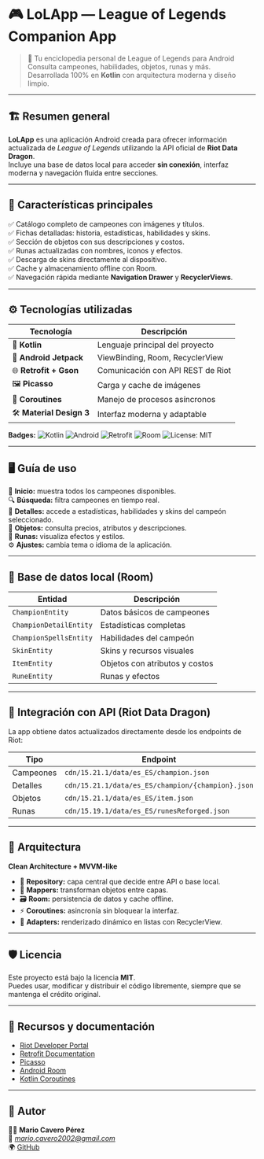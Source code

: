 # 🎮 **LoLApp — League of Legends Companion App**

> 🧠 Tu enciclopedia personal de League of Legends para Android  
> Consulta campeones, habilidades, objetos, runas y más.  
> Desarrollada 100% en **Kotlin** con arquitectura moderna y diseño limpio.

---

## 🏗️ **Resumen general**

**LoLApp** es una aplicación Android creada para ofrecer información actualizada de *League of Legends* utilizando la API oficial de **Riot Data Dragon**.  
Incluye una base de datos local para acceder **sin conexión**, interfaz moderna y navegación fluida entre secciones.

---

## 🧩 **Características principales**

✅ Catálogo completo de campeones con imágenes y títulos.  
✅ Fichas detalladas: historia, estadísticas, habilidades y skins.  
✅ Sección de objetos con sus descripciones y costos.  
✅ Runas actualizadas con nombres, iconos y efectos.  
✅ Descarga de skins directamente al dispositivo.  
✅ Cache y almacenamiento offline con Room.  
✅ Navegación rápida mediante **Navigation Drawer** y **RecyclerViews**.

---

## ⚙️ **Tecnologías utilizadas**

| Tecnología | Descripción |
|------------|-------------|
| 🧠 **Kotlin** | Lenguaje principal del proyecto |
| 🧩 **Android Jetpack** | ViewBinding, Room, RecyclerView |
| 🌐 **Retrofit + Gson** | Comunicación con API REST de Riot |
| 🖼️ **Picasso** | Carga y cache de imágenes |
| 🧵 **Coroutines** | Manejo de procesos asíncronos |
| 🛠️ **Material Design 3** | Interfaz moderna y adaptable |

**Badges:**
![Kotlin](https://img.shields.io/badge/Kotlin-7F52FF?style=for-the-badge&logo=kotlin&logoColor=white)
![Android](https://img.shields.io/badge/Android-3DDC84?style=for-the-badge&logo=android&logoColor=white)
![Retrofit](https://img.shields.io/badge/Retrofit-2E8B57?style=for-the-badge)
![Room](https://img.shields.io/badge/Room-1976D2?style=for-the-badge)
![License: MIT](https://img.shields.io/badge/License-MIT-green?style=for-the-badge)

---

## 🖥️ Guía de uso

📜 **Inicio:** muestra todos los campeones disponibles.  
🔍 **Búsqueda:** filtra campeones en tiempo real.  
👑 **Detalles:** accede a estadísticas, habilidades y skins del campeón seleccionado.  
🛒 **Objetos:** consulta precios, atributos y descripciones.  
🔮 **Runas:** visualiza efectos y estilos.  
⚙️ **Ajustes:** cambia tema o idioma de la aplicación.

---

## 💾 Base de datos local (Room)

| Entidad | Descripción |
|---------|-------------|
| `ChampionEntity` | Datos básicos de campeones |
| `ChampionDetailEntity` | Estadísticas completas |
| `ChampionSpellsEntity` | Habilidades del campeón |
| `SkinEntity` | Skins y recursos visuales |
| `ItemEntity` | Objetos con atributos y costos |
| `RuneEntity` | Runas y efectos |

---

## 📡 Integración con API (Riot Data Dragon)

La app obtiene datos actualizados directamente desde los endpoints de Riot:

| Tipo | Endpoint |
|------|----------|
| Campeones | `cdn/15.21.1/data/es_ES/champion.json` |
| Detalles | `cdn/15.21.1/data/es_ES/champion/{champion}.json` |
| Objetos | `cdn/15.21.1/data/es_ES/item.json` |
| Runas | `cdn/15.19.1/data/es_ES/runesReforged.json` |

---

## 🧱 Arquitectura

**Clean Architecture + MVVM-like**

- 🧩 **Repository:** capa central que decide entre API o base local.  
- 🔁 **Mappers:** transforman objetos entre capas.  
- 🗃️ **Room:** persistencia de datos y cache offline.  
- ⚡ **Coroutines:** asincronía sin bloquear la interfaz.  
- 🎨 **Adapters:** renderizado dinámico en listas con RecyclerView.

---

## 🛡️ Licencia

Este proyecto está bajo la licencia **MIT**.  
Puedes usar, modificar y distribuir el código libremente, siempre que se mantenga el crédito original.

---

## 🔗 Recursos y documentación

- [Riot Developer Portal](https://developer.riotgames.com/)  
- [Retrofit Documentation](https://square.github.io/retrofit/)  
- [Picasso](https://square.github.io/picasso/)  
- [Android Room](https://developer.android.com/training/data-storage/room)  
- [Kotlin Coroutines](https://kotlinlang.org/docs/coroutines-overview.html)  

---

## 💬 Autor

👨‍💻 **Mario Cavero Pérez**  
📧 *mario.cavero2002@gmail.com*  
🌍 [GitHub](https://github.com/MarioCaveroPerez)


